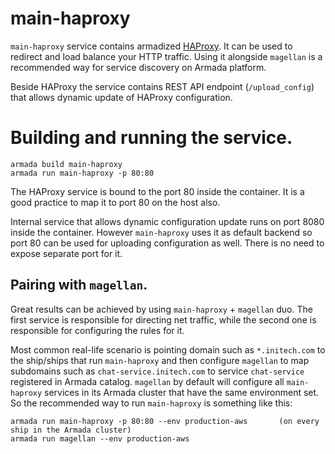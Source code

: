 # main-haproxy

`main-haproxy` service contains armadized [HAProxy](http://www.haproxy.org). It can be used to redirect and load balance
your HTTP traffic. Using it alongside `magellan` is a recommended way for service discovery on Armada platform.


Beside HAProxy the service contains REST API endpoint (`/upload_config`) that allows dynamic update of HAProxy configuration.


# Building and running the service.

    armada build main-haproxy
    armada run main-haproxy -p 80:80

The HAProxy service is bound to the port 80 inside the container.
It is a good practice to map it to port 80 on the host also.

Internal service that allows dynamic configuration update runs on port 8080 inside the container.
However `main-haproxy` uses it as default backend so port 80 can be used for uploading configuration as well.
There is no need to expose separate port for it.


## Pairing with `magellan`.

Great results can be achieved by using `main-haproxy` + `magellan` duo.
The first service is responsible for directing net traffic, while the second one is responsible for configuring
the rules for it.

Most common real-life scenario is pointing domain such as `*.initech.com` to the ship/ships that run `main-haproxy` and then
configure `magellan` to map subdomains such as `chat-service.initech.com` to service `chat-service` registered in Armada
catalog. `magellan` by default will configure all `main-haproxy` services in its Armada cluster that have the same
environment set. So the recommended way to run `main-haproxy` is something like this:

    armada run main-haproxy -p 80:80 --env production-aws       (on every ship in the Armada cluster)
    armada run magellan --env production-aws
